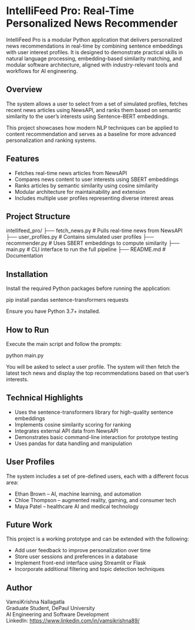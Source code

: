 # IntelliFeed Pro: Real-Time Personalized News Recommender

IntelliFeed Pro is a modular Python application that delivers personalized news recommendations in real-time by combining sentence embeddings with user interest profiles. It is designed to demonstrate practical skills in natural language processing, embedding-based similarity matching, and modular software architecture, aligned with industry-relevant tools and workflows for AI engineering.

## Overview

The system allows a user to select from a set of simulated profiles, fetches recent news articles using NewsAPI, and ranks them based on semantic similarity to the user’s interests using Sentence-BERT embeddings.

This project showcases how modern NLP techniques can be applied to content recommendation and serves as a baseline for more advanced personalization and ranking systems.

## Features

- Fetches real-time news articles from NewsAPI
- Compares news content to user interests using SBERT embeddings
- Ranks articles by semantic similarity using cosine similarity
- Modular architecture for maintainability and extension
- Includes multiple user profiles representing diverse interest areas

## Project Structure

intellifeed_pro/
├── fetch_news.py         # Pulls real-time news from NewsAPI
├── user_profiles.py      # Contains simulated user profiles
├── recommender.py        # Uses SBERT embeddings to compute similarity
├── main.py               # CLI interface to run the full pipeline
├── README.md             # Documentation

## Installation

Install the required Python packages before running the application:

pip install pandas sentence-transformers requests

Ensure you have Python 3.7+ installed.

## How to Run

Execute the main script and follow the prompts:

python main.py

You will be asked to select a user profile. The system will then fetch the latest tech news and display the top recommendations based on that user’s interests.

## Technical Highlights

- Uses the sentence-transformers library for high-quality sentence embeddings
- Implements cosine similarity scoring for ranking
- Integrates external API data from NewsAPI
- Demonstrates basic command-line interaction for prototype testing
- Uses pandas for data handling and manipulation

## User Profiles

The system includes a set of pre-defined users, each with a different focus area:

- Ethan Brown – AI, machine learning, and automation
- Chloe Thompson – augmented reality, gaming, and consumer tech
- Maya Patel – healthcare AI and medical technology

## Future Work

This project is a working prototype and can be extended with the following:

- Add user feedback to improve personalization over time
- Store user sessions and preferences in a database
- Implement front-end interface using Streamlit or Flask
- Incorporate additional filtering and topic detection techniques

## Author

VamsiKrishna Nallagatla  
Graduate Student, DePaul University  
AI Engineering and Software Development  
LinkedIn: https://www.linkedin.com/in/vamsikrishna89/
